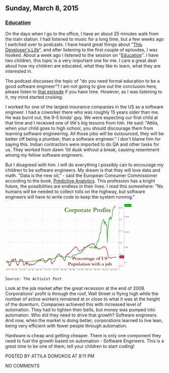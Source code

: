 ## Sunday, March 8, 2015

### [Education](http://www.adomokos.com/2015/03/education.html)

On the days when I go to the office, I have an about 25 minutes walk from the train station. I had listened to music for a long time, but a few weeks ago I switched over to podcasts. I have heard great things about "[This Developer's Life](http://thisdeveloperslife.com/)", and after listening to the first couple of episodes, I was hooked. About a week ago I listened to the session on "[Education](http://thisdeveloperslife.com/post/2-0-3-education)". I have two children, this topic is a very important one for me. I care a great deal about how my children are educated, what they like to learn, what they are interested in.

The podcast discusses the topic of "do you need formal education to be a good software engineer"? I am not going to give out the conclusion here, please listen to [that episode](http://thisdeveloperslife.com/post/2-0-3-education) if you have time. However, as I was listening to it, my mind started cruising.

I worked for one of the largest insurance companies in the US as a software engineer. I had a coworker there who was roughly 15 years older than me. He was burnt out, the 9-5 kinda' guy. We were expecting our first child at that time and I received one of life's big lessons from him. He said: "Attila, when your child goes to high school, you should discourage them from learning software engineering. All those jobs will be outsourced, they will be better off being a plumber, than a software engineer." I don't blame him for saying this. Indian contractors were imported to do QA and other tasks for us. They worked from dawn 'till dusk without a break, causing resentment among my fellow software engineers.

But I disagreed with him. I will do everything I possibly can to encourage my children to be software engineers. My dream is that they will love data and math. "Data is the new oil," - said the European Consumer Commissioner according to the book, [Predictive Analytics](http://www.amazon.com/Predictive-Analytics-Power-Predict-Click/dp/1118356853/ref=sr_1_1?ie=UTF8&qid=1425706170&sr=8-1). This profession has a bright future, the possibilities are endless in their lives. I read this somewhere: "No humans will be needed to collect tolls on the highway, but software engineers will have to write code to keep the system running."

![profit_vs_participation](/resources/2015/03/profit_vs_participation.png)

```
Source: The Activist Post
```

Look at the job market after the great recession at the end of 2008\. Corporations' profit is through the roof, Wall Street is flying high while the number of active workers remained at or close to what it was at the height of the downturn. Companies achieved this with increased level of automation. They had to tighten their belts, but money was pumped into automation. Who did they need to drive that growth? Software engineers. And now, when the market is doing better, corporations learned to live lean, being very efficient with fewer people through automation.

Hardware is cheap and getting cheaper. There is only one component they need to fuel the growth based on automation - Software Engineers. This is a great time to be one of them, tell your children to start coding!


POSTED BY ATTILA DOMOKOS AT 8:11 PM


NO COMMENTS
